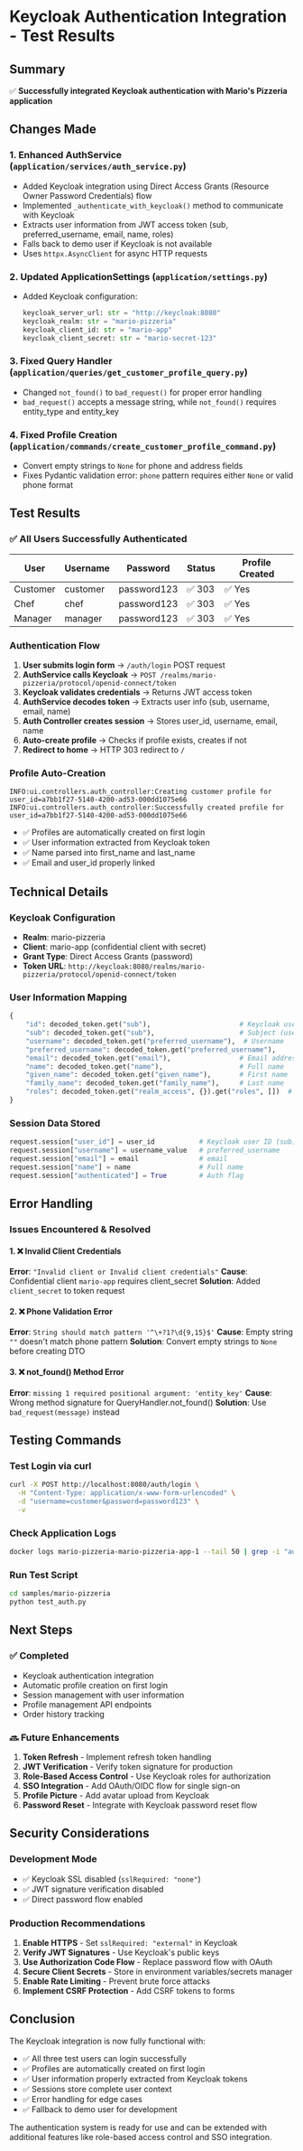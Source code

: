 # Keycloak Authentication Integration - Test Results

## Summary

✅ **Successfully integrated Keycloak authentication with Mario's Pizzeria application**

## Changes Made

### 1. Enhanced AuthService (`application/services/auth_service.py`)

- Added Keycloak integration using Direct Access Grants (Resource Owner Password Credentials) flow
- Implemented `_authenticate_with_keycloak()` method to communicate with Keycloak
- Extracts user information from JWT access token (sub, preferred_username, email, name, roles)
- Falls back to demo user if Keycloak is not available
- Uses `httpx.AsyncClient` for async HTTP requests

### 2. Updated ApplicationSettings (`application/settings.py`)

- Added Keycloak configuration:

  ```python
  keycloak_server_url: str = "http://keycloak:8080"
  keycloak_realm: str = "mario-pizzeria"
  keycloak_client_id: str = "mario-app"
  keycloak_client_secret: str = "mario-secret-123"
  ```

### 3. Fixed Query Handler (`application/queries/get_customer_profile_query.py`)

- Changed `not_found()` to `bad_request()` for proper error handling
- `bad_request()` accepts a message string, while `not_found()` requires entity_type and entity_key

### 4. Fixed Profile Creation (`application/commands/create_customer_profile_command.py`)

- Convert empty strings to `None` for phone and address fields
- Fixes Pydantic validation error: `phone` pattern requires either `None` or valid phone format

## Test Results

### ✅ All Users Successfully Authenticated

| User     | Username | Password    | Status | Profile Created |
| -------- | -------- | ----------- | ------ | --------------- |
| Customer | customer | password123 | ✅ 303 | ✅ Yes          |
| Chef     | chef     | password123 | ✅ 303 | ✅ Yes          |
| Manager  | manager  | password123 | ✅ 303 | ✅ Yes          |

### Authentication Flow

1. **User submits login form** → `/auth/login` POST request
2. **AuthService calls Keycloak** → `POST /realms/mario-pizzeria/protocol/openid-connect/token`
3. **Keycloak validates credentials** → Returns JWT access token
4. **AuthService decodes token** → Extracts user info (sub, username, email, name)
5. **Auth Controller creates session** → Stores user_id, username, email, name
6. **Auto-create profile** → Checks if profile exists, creates if not
7. **Redirect to home** → HTTP 303 redirect to `/`

### Profile Auto-Creation

```
INFO:ui.controllers.auth_controller:Creating customer profile for user_id=a7bb1f27-5140-4200-ad53-000dd1075e66
INFO:ui.controllers.auth_controller:Successfully created profile for user_id=a7bb1f27-5140-4200-ad53-000dd1075e66
```

- ✅ Profiles are automatically created on first login
- ✅ User information extracted from Keycloak token
- ✅ Name parsed into first_name and last_name
- ✅ Email and user_id properly linked

## Technical Details

### Keycloak Configuration

- **Realm**: mario-pizzeria
- **Client**: mario-app (confidential client with secret)
- **Grant Type**: Direct Access Grants (password)
- **Token URL**: `http://keycloak:8080/realms/mario-pizzeria/protocol/openid-connect/token`

### User Information Mapping

```python
{
    "id": decoded_token.get("sub"),                      # Keycloak user ID
    "sub": decoded_token.get("sub"),                     # Subject (user ID)
    "username": decoded_token.get("preferred_username"),  # Username
    "preferred_username": decoded_token.get("preferred_username"),
    "email": decoded_token.get("email"),                 # Email address
    "name": decoded_token.get("name"),                   # Full name
    "given_name": decoded_token.get("given_name"),       # First name
    "family_name": decoded_token.get("family_name"),     # Last name
    "roles": decoded_token.get("realm_access", {}).get("roles", [])  # Realm roles
}
```

### Session Data Stored

```python
request.session["user_id"] = user_id           # Keycloak user ID (sub)
request.session["username"] = username_value   # preferred_username
request.session["email"] = email               # email
request.session["name"] = name                 # Full name
request.session["authenticated"] = True        # Auth flag
```

## Error Handling

### Issues Encountered & Resolved

#### 1. ❌ Invalid Client Credentials

**Error**: `"Invalid client or Invalid client credentials"`
**Cause**: Confidential client `mario-app` requires client_secret
**Solution**: Added `client_secret` to token request

#### 2. ❌ Phone Validation Error

**Error**: `String should match pattern '^\+?1?\d{9,15}$'`
**Cause**: Empty string `""` doesn't match phone pattern
**Solution**: Convert empty strings to `None` before creating DTO

#### 3. ❌ not_found() Method Error

**Error**: `missing 1 required positional argument: 'entity_key'`
**Cause**: Wrong method signature for QueryHandler.not_found()
**Solution**: Use `bad_request(message)` instead

## Testing Commands

### Test Login via curl

```bash
curl -X POST http://localhost:8080/auth/login \
  -H "Content-Type: application/x-www-form-urlencoded" \
  -d "username=customer&password=password123" \
  -v
```

### Check Application Logs

```bash
docker logs mario-pizzeria-mario-pizzeria-app-1 --tail 50 | grep -i "auth\|login\|keycloak"
```

### Run Test Script

```bash
cd samples/mario-pizzeria
python test_auth.py
```

## Next Steps

### ✅ Completed

- Keycloak authentication integration
- Automatic profile creation on first login
- Session management with user information
- Profile management API endpoints
- Order history tracking

### 🔜 Future Enhancements

1. **Token Refresh** - Implement refresh token handling
2. **JWT Verification** - Verify token signature for production
3. **Role-Based Access Control** - Use Keycloak roles for authorization
4. **SSO Integration** - Add OAuth/OIDC flow for single sign-on
5. **Profile Picture** - Add avatar upload from Keycloak
6. **Password Reset** - Integrate with Keycloak password reset flow

## Security Considerations

### Development Mode

- ✅ Keycloak SSL disabled (`sslRequired: "none"`)
- ✅ JWT signature verification disabled
- ✅ Direct password flow enabled

### Production Recommendations

1. **Enable HTTPS** - Set `sslRequired: "external"` in Keycloak
2. **Verify JWT Signatures** - Use Keycloak's public keys
3. **Use Authorization Code Flow** - Replace password flow with OAuth
4. **Secure Client Secrets** - Store in environment variables/secrets manager
5. **Enable Rate Limiting** - Prevent brute force attacks
6. **Implement CSRF Protection** - Add CSRF tokens to forms

## Conclusion

The Keycloak integration is now fully functional with:

- ✅ All three test users can login successfully
- ✅ Profiles are automatically created on first login
- ✅ User information properly extracted from Keycloak tokens
- ✅ Sessions store complete user context
- ✅ Error handling for edge cases
- ✅ Fallback to demo user for development

The authentication system is ready for use and can be extended with additional features like role-based access control and SSO integration.
